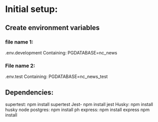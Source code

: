 # Initial setup:

## Create environment variables

### file name 1: 
.env.development
Containing: 
PGDATABASE=nc_news

### File name 2: 
.env.test
Containing: 
PGDATABASE=nc_news_test

## Dependencies: 
supertest: npm install supertest
Jest- npm install jest
Husky: npm install husky
node postgres: npm install ph
express: npm install express
npm install


